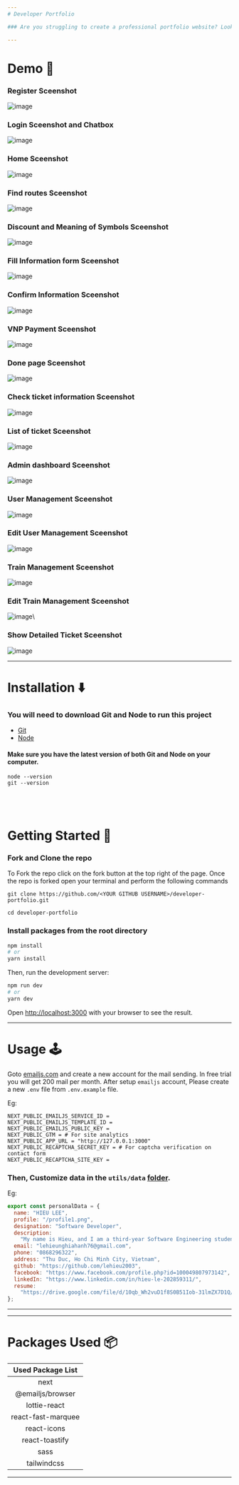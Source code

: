 ```yaml
---
# Developer Portfolio

### Are you struggling to create a professional portfolio website? Look no further! You can use the Developer Portfolio template and create your very own personalized portfolio today! My website is designed to be user-friendly and easily customizable, making it perfect for both developers and freelancers.

---
```


# Demo :movie_camera:
### Register Sceenshot
![image](https://github.com/lehieu2003/Railway-Sytem-Full/assets/127474151/5fb583eb-83ff-454f-a8dc-19802ea5c51c)
### Login Sceenshot and Chatbox
![image](https://github.com/lehieu2003/Railway-Sytem-Full/assets/127474151/b2c4176f-2cf4-4d1c-97fc-beb087b35bf0)
### Home Sceenshot

![image](https://github.com/lehieu2003/Railway-Sytem-Full/assets/127474151/d57152ff-dad1-4254-baa8-52e96e3d905f)
### Find routes Sceenshot


![image](https://github.com/lehieu2003/Railway-Sytem-Full/assets/127474151/bf1d8896-3813-426c-a6f6-6fec19f897e5)
###  Discount and Meaning of Symbols Sceenshot

![image](https://github.com/lehieu2003/Railway-Sytem-Full/assets/127474151/7f3e3aca-a036-4a63-9e0e-fa5d4786cc40)
### Fill Information form Sceenshot

![image](https://github.com/lehieu2003/Railway-Sytem-Full/assets/127474151/93a5c25e-275f-4f79-affd-dcb7c0212815)
### Confirm Information Sceenshot

![image](https://github.com/lehieu2003/Railway-Sytem-Full/assets/127474151/3bd983d7-3512-48c4-a1ed-fbc0185d620c)
### VNP Payment Sceenshot

![image](https://github.com/lehieu2003/Railway-Sytem-Full/assets/127474151/70ca4b95-930b-46e3-994e-3ff5adfd35f3)
### Done page Sceenshot
![image](https://github.com/lehieu2003/Railway-Sytem-Full/assets/127474151/a6c260df-c452-4667-923a-5da3880a7fcf)
### Check ticket information Sceenshot

![image](https://github.com/lehieu2003/Railway-Sytem-Full/assets/127474151/460dea8f-4434-439c-93b6-069b35ff48e3)
### List of ticket Sceenshot

![image](https://github.com/lehieu2003/Railway-Sytem-Full/assets/127474151/f81e98f4-99be-4dae-8d9a-a899d9e7667a)

### Admin dashboard Sceenshot

![image](https://github.com/lehieu2003/Railway-Sytem-Full/assets/127474151/b9a34f37-0b0c-41fa-865b-d8276ec4b8dd)
### User Management Sceenshot

![image](https://github.com/lehieu2003/Railway-Sytem-Full/assets/127474151/8c383f35-9dc3-4b7f-b43f-e477d90c294f)

### Edit User Management Sceenshot
![image](https://github.com/lehieu2003/Railway-Sytem-Full/assets/127474151/9ef5240f-3c82-46ba-8666-3fecc64668f3)

### Train Management Sceenshot
![image](https://github.com/lehieu2003/Railway-Sytem-Full/assets/127474151/d2dc6c8f-58c3-4d04-bccf-849510a821fb)
### Edit Train Management Sceenshot


![image](https://github.com/lehieu2003/Railway-Sytem-Full/assets/127474151/47906c14-1dab-4795-a13b-d7711199398e)\
### Show Detailed Ticket Sceenshot
![image](https://github.com/lehieu2003/Railway-Sytem-Full/assets/127474151/5b283f57-4891-4e9a-a682-d24503fe348a)


---

# Installation :arrow_down:

### You will need to download Git and Node to run this project

- [Git](https://git-scm.com/downloads)
- [Node](https://nodejs.org/en/download/)

#### Make sure you have the latest version of both Git and Node on your computer.

```
node --version
git --version
```

## <br />

# Getting Started :dart:

### Fork and Clone the repo

To Fork the repo click on the fork button at the top right of the page. Once the repo is forked open your terminal and perform the following commands

```
git clone https://github.com/<YOUR GITHUB USERNAME>/developer-portfolio.git

cd developer-portfolio
```

### Install packages from the root directory

```bash
npm install
# or
yarn install
```

Then, run the development server:

```bash
npm run dev
# or
yarn dev
```

Open [http://localhost:3000](http://localhost:3000) with your browser to see the result.

---

# Usage :joystick:

Goto [emailjs.com](https://www.emailjs.com/) and create a new account for the mail sending. In free trial you will get 200 mail per month. After setup `emailjs` account, Please create a new `.env` file from `.env.example` file.

Eg:

```env
NEXT_PUBLIC_EMAILJS_SERVICE_ID =
NEXT_PUBLIC_EMAILJS_TEMPLATE_ID =
NEXT_PUBLIC_EMAILJS_PUBLIC_KEY =
NEXT_PUBLIC_GTM = # For site analytics
NEXT_PUBLIC_APP_URL = "http://127.0.0.1:3000"
NEXT_PUBLIC_RECAPTCHA_SECRET_KEY = # For captcha verification on contact form
NEXT_PUBLIC_RECAPTCHA_SITE_KEY =
```

### Then, Customize data in the `utils/data` [folder](https://github.com/said7388/developer-portfolio/tree/main/utils/data).

Eg:

```javascript
export const personalData = {
  name: "HIEU LEE",
  profile: "/profile1.png",
  designation: "Software Developer",
  description:
    "My name is Hieu, and I am a third-year Software Engineering student at International University. I have hands-on experience building web applications using ReactJS, React Native, NodeJS, and Java. With my knowledge of UI/UX design, I enjoy solving front-end problems and creating the best user experience for users. I am also committed to learning new technologies and best practices to become a better engineer.",
  email: "lehieunghiahanh76@gmail.com",
  phone: "0868296322",
  address: "Thu Duc, Ho Chi Minh City, Vietnam",
  github: "https://github.com/lehieu2003",
  facebook: "https://www.facebook.com/profile.php?id=100049807973142",
  linkedIn: "https://www.linkedin.com/in/hieu-le-202859311/",
  resume:
    "https://drive.google.com/file/d/10qb_Wh2vuD1f8S0B51Iob-31lmZX7D1Q/view?usp=sharing",
};

```

---

---

# Packages Used :package:

| Used Package List  |
| :----------------: |
|        next        |
|  @emailjs/browser  |
|    lottie-react    |
| react-fast-marquee |
|    react-icons     |
|   react-toastify   |
|        sass        |
|    tailwindcss     |

---

